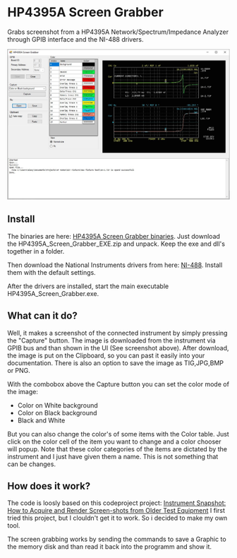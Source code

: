 # HP4395A Screen Grabber

Grabs screenshot from a HP4395A Network/Spectrum/Impedance Analyzer through  GPIB interface and the NI-488 drivers.

![Screenshot](Images/Screenshot1.JPEG)

## Install

The binaries are here: [HP4395A Screen Grabber binaries](https://github.com/Lexy1972/HP4395A_Screen_Grabber/releases/tag/1.0). Just download the HP4395A_Screen_Grabber_EXE.zip and unpack. Keep the exe and dll's together in a folder.

Then download the National Instruments drivers from here: [NI-488](https://www.ni.com/nl-nl/support/downloads/drivers/download.ni-488-2.html#442610). Install them with the default settings.

After the drivers are installed, start the main executable HP4395A_Screen_Grabber.exe.

## What can it do?

Well, it makes a screenshot of the connected instrument by simply pressing the "Capture" button. The image is downloaded from the instrument via GPIB bus and than shown in the UI (See screenshot above). After download, the image is put on the Clipboard, so you can past it easily into your documentation. There is also an option to save the image as TIG,JPG,BMP or PNG.

With the combobox above the Capture button you can set the color mode of the image:

- Color on White background
- Color on Black background
- Black and White

But you can also change the color's of some items with the Color table. Just click on the color cell of the item you want to change and a color chooser will popup.
Note that these color categories of the items are dictated by the instrument and I just have given them a name. This is not something that can be changes. 

## How does it work?

The code is loosly based on this codeproject project: [Instrument Snapshot: How to Acquire and Render Screen-shots from Older Test Equipment](https://www.codeproject.com/Articles/872469/Instrument-Snapshot-How-to-Acquire-and-Render-Scre) 
I first tried this project, but I clouldn't get it to work. So i decided to make my own tool.

The screen grabbing works by sending the commands to save a Graphic to the memory disk and than read it back into the programm and show it.

